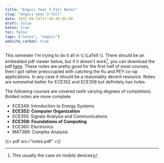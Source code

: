 ```yaml
---
title: "Engsci Year 3 Fall Notes"
slug: "engsci-year-3-fall"
date: 2022-09-14T17:40:49-04:00
draft: false
katex: true
toc: false
tags: ["notes", "engsci"]
website_carbon: true
---
```



This semester I'm trying to do it all in  \\( \LaTeX \\).
There should be an embedded pdf viewer below, but if it doesn't work[^1], you can download the pdf [here](notes.pdf).
These notes are pretty good for the first half of most courses, then I got rather preoccupied with catching the flu and PEY co-op applications. In any case it should be a reasonably decent resource. Notes are somewhat better for ECE352 and ECE358 but definitely has holes.

The following courses are covered (with varying degrees of completion). Bolded notes are more complete

- ECE349: Introduction to Energy Systems
- **ECE352: Computer Organization**
- ECE355: Signals Analysis and Communications
- **ECE358: Foundations of Computing**
- ECE360: Electronics
- MAT389: Complex Analysis



[^1]: This usually the case on mobile devices

{{< pdf src="notes.pdf" >}}















